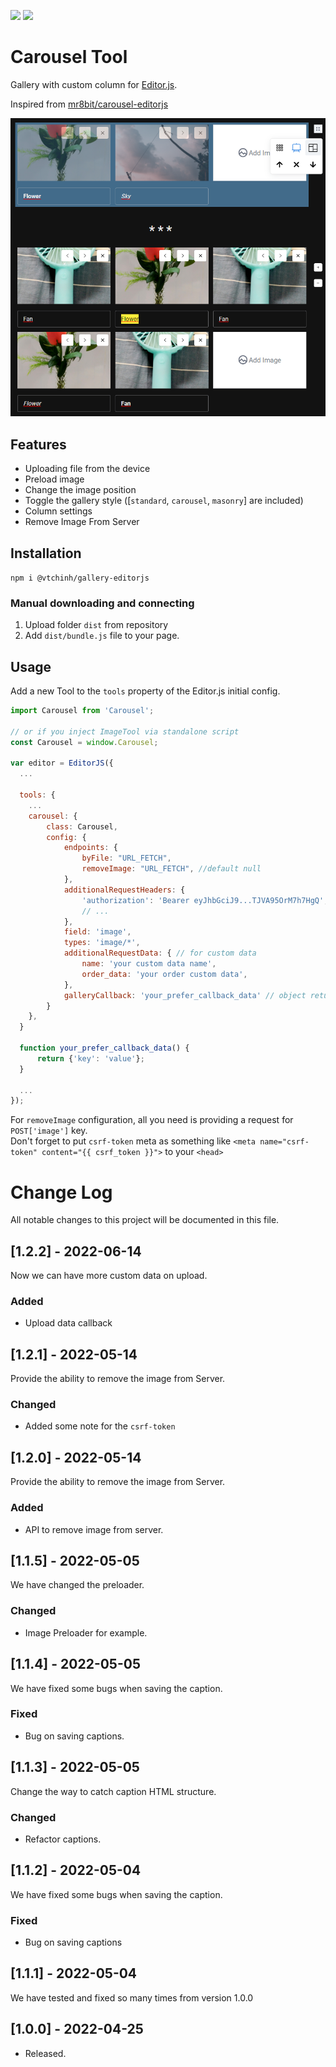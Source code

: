 [![](https://badgen.net/badge/@editorjs/v2.0/blue)](https://www.npmjs.com/package/@editorjs/editorjs) 
[![](https://badgen.net/badge/Gallery-editorjs/v1.2.2/blue)](https://www.npmjs.com/package/@vtchinh/gallery-editorjs)

# Carousel Tool

Gallery with custom column for [Editor.js](https://editorjs.io).

Inspired from [mr8bit/carousel-editorjs](https://github.com/mr8bit/carousel-editorjs)

![](./img/preload.png)

## Features

- Uploading file from the device
- Preload image
- Change the image position
- Toggle the gallery style ([`standard`, `carousel`, `masonry`] are included)
- Column settings
- Remove Image From Server

## Installation

`npm i @vtchinh/gallery-editorjs`

### Manual downloading and connecting

1. Upload folder `dist` from repository
2. Add `dist/bundle.js` file to your page.

## Usage

Add a new Tool to the `tools` property of the Editor.js initial config.

```javascript
import Carousel from 'Carousel';

// or if you inject ImageTool via standalone script
const Carousel = window.Carousel;
 
var editor = EditorJS({
  ...

  tools: {
    ...
    carousel: {
        class: Carousel,
        config: {
            endpoints: {
                byFile: "URL_FETCH",
                removeImage: "URL_FETCH", //default null
            },
            additionalRequestHeaders: {
                'authorization': 'Bearer eyJhbGciJ9...TJVA95OrM7h7HgQ',
                // ...
            },
            field: 'image',
            types: 'image/*',
            additionalRequestData: { // for custom data
                name: 'your custom data name',
                order_data: 'your order custom data',
            },
            galleryCallback: 'your_prefer_callback_data' // object return is required
        }
    },
  }
  
  function your_prefer_callback_data() {
      return {'key': 'value'};
  }

  ...
});
```

For `removeImage` configuration, all you need is providing a request for `POST['image']` key.
<br>Don't forget to put `csrf-token` meta as something like `<meta name="csrf-token" content="{{ csrf_token }}">` to your `<head>`


# Change Log
All notable changes to this project will be documented in this file.

## [1.2.2] - 2022-06-14

Now we can have more custom data on upload.
### Added

- Upload data callback

## [1.2.1] - 2022-05-14
  
Provide the ability to remove the image from Server.
 
### Changed

- Added some note for the `csrf-token`

## [1.2.0] - 2022-05-14
  
Provide the ability to remove the image from Server.
 
### Added

- API to remove image from server.

## [1.1.5] - 2022-05-05
  
We have changed the preloader.
 
### Changed

- Image Preloader for example.

## [1.1.4] - 2022-05-05
  
We have fixed some bugs when saving the caption.

### Fixed

- Bug on saving captions.

## [1.1.3] - 2022-05-05
  
Change the way to catch caption HTML structure.
 
### Changed

- Refactor captions.

## [1.1.2] - 2022-05-04
  
We have fixed some bugs when saving the caption.
 
### Fixed

- Bug on saving captions
 
## [1.1.1] - 2022-05-04
  
We have tested and fixed so many times from version 1.0.0
 
## [1.0.0] - 2022-04-25
 
- Released.
